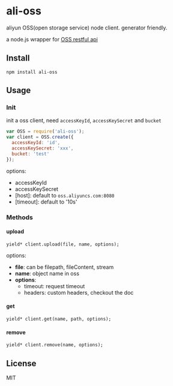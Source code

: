 ali-oss
=======

aliyun OSS(open storage service) node client. generator friendly.

a node.js wrapper for [OSS restful api](http://imgs-storage.cdn.aliyuncs.com/help/oss/OSS_API_20131015.pdf?spm=5176.383663.5.23.AHDSVr&file=OSS_API_20131015.pdf)

## Install

```
npm install ali-oss
```

## Usage

### Init

init a oss client, need `accessKeyId`, `accessKeySecret` and `bucket`

```js
var OSS = require('ali-oss');
var client = OSS.create({
  accessKeyId: 'id',
  accessKeySecret: 'xxx',
  bucket: 'test'
});
```

options:

 - accessKeyId
 - accessKeySecret
 - [host]: default to `oss.aliyuncs.com:8080`
 - [timeout]: default to '10s'

### Methods

#### upload

```
yield* client.upload(file, name, options);
```

options:

 - **file**: can be filepath, fileContent, stream
 - **name**: object name in oss
 - **options**:
    - timeout: request timeout
    - headers: custom headers, checkout the doc

#### get

```
yield* client.get(name, path, options);
```

#### remove

```
yield* client.remove(name, options);
```

## License

MIT
